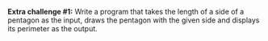 **Extra challenge #1:**
Write a program that takes the length of a side of a pentagon as the input, draws the pentagon with the given side and displays its perimeter as the output.

